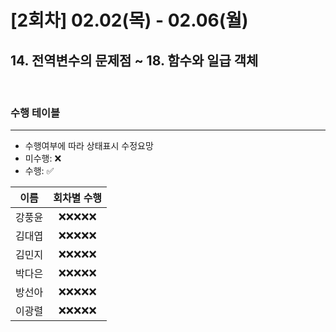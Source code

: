 # [2회차] 02.02(목) - 02.06(월)

## 14. 전역변수의 문제점 ~ 18. 함수와 일급 객체

<br>

### 수행 테이블

<hr>

- 수행여부에 따라 상태표시 수정요망
- 미수행: ❌
- 수행: ✅

|  이름  | 회차별 수행 |
| :----: | :---------: |
| 강풍윤 | ❌❌❌❌❌  |
| 김대엽 | ❌❌❌❌❌  |
| 김민지 | ❌❌❌❌❌  |
| 박다은 | ❌❌❌❌❌  |
| 방선아 | ❌❌❌❌❌  |
| 이광렬 | ❌❌❌❌❌  |
